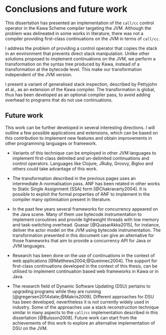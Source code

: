# Conclusions and future work

This dissertation has presented an implementation of the `call/cc` control operator in the Kawa Scheme compiler targeting the JVM. Although the problem was delineated in some works in literature, there was not a compiler providing first-class continuations on the JVM in terms of `call/cc`.

I address the problem of providing a control operator that copies the stack in an environment that prevents direct stack manipulation. Unlike other solutions proposed to implement continuations on the JVM, we perform a transformation on the syntax tree produced by Kawa, instead of a transformation at the bytecode level. This make our transformation independent of the JVM version.

I present a variant of generalised stack inspection, described by Pettyjohn et al., as an extension of the Kawa compiler. The transformation is global, thus has been developed as an optional compiler pass, to avoid adding overhead to programs that do not use continuations.

## Future work

This work can be further developed in several interesting directions. I will outline a few possible applications and extensions, which can be based on this contribution to implement new features and obtain improvements in other programming languages or framework.

* Variants of this technique can be employed in other JVM languages to implement first-class delimited and un-delimited continuations and control operators. Languages like Clojure, JRuby, Groovy, Bigloo and others could take advantage of this work.

* The transformation described in the previous pages uses an intermediate A-normalisation pass. ANF has been related in other works to Static Single Assignment (SSA) form [@Chakravarty2004]. It is possible to exploit the formal properties of ANF to implement in the compiler many optimisation present in literature.

* In the past few years several frameworks for concurrency appeared on the Java scene. Many of them use bytecode instrumentation to implement coroutines and provide lightweight threads with low memory and task-switching overhead. Quasar [@QuasarAkka2015], for instance, deliver the actor model on the JVM  using bytecode instrumentation. The transformation presented in this document can give an alternative for those frameworks that aim to provide a concurrency API for Java or JVM languages.

* Research has been done on the use of continuations in the context of web applications [@Matthews2004;@Queinnec2004]. The support for first-class continuations developed in the context of this thesis, can be utilised to implement continuation based web frameworks in Kawa or in Java.

* The research field of Dynamic Software Updating (DSU) pertains to upgrading programs while they are running [@gregersen2014state;@Makris2009]. Different approaches for DSU has been developed, nevertheless it is not currently widely used in industry. Some of the approaches use a stack reconstruction technique similar in many aspects to the `call/cc` implementation described in this dissertation [@Buisson2008]. Future work can start from the achievements of this work to explore an alternative implementation of DSU on the JVM.
